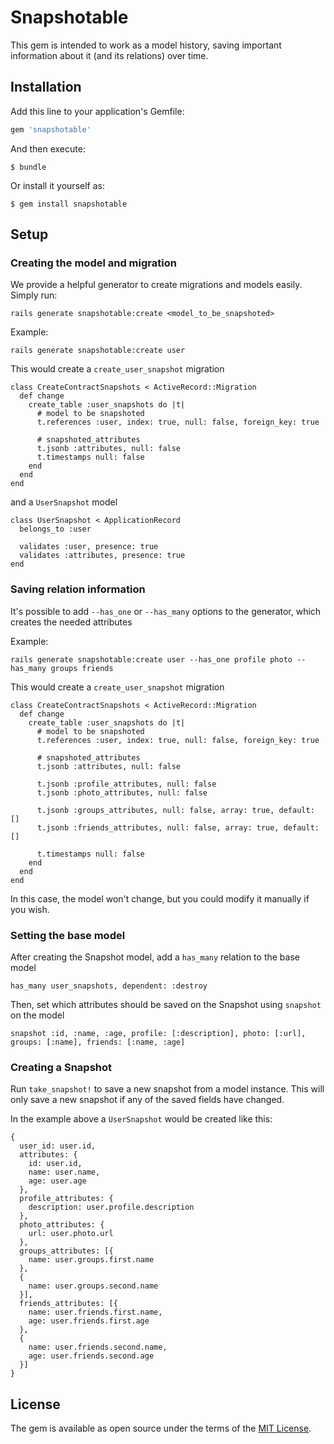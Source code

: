 

# Snapshotable

This gem is intended to work as a model history, saving important information about it (and its relations) over time.

## Installation

Add this line to your application's Gemfile:

```ruby
gem 'snapshotable'
```

And then execute:

    $ bundle

Or install it yourself as:

    $ gem install snapshotable

## Setup

### Creating the model and migration
We provide a helpful generator to create migrations and models easily. Simply run:
```
rails generate snapshotable:create <model_to_be_snapshoted>
```

Example:
```
rails generate snapshotable:create user
```

This would create a `create_user_snapshot` migration
```
class CreateContractSnapshots < ActiveRecord::Migration
  def change
    create_table :user_snapshots do |t|
      # model to be snapshoted
      t.references :user, index: true, null: false, foreign_key: true

      # snapshoted_attributes
      t.jsonb :attributes, null: false
      t.timestamps null: false
    end
  end
end
```

and a `UserSnapshot` model
```
class UserSnapshot < ApplicationRecord
  belongs_to :user

  validates :user, presence: true
  validates :attributes, presence: true
end
```

### Saving relation information

It's possible to add `--has_one` or `--has_many` options to the generator, which creates the needed attributes

Example:
```
rails generate snapshotable:create user --has_one profile photo --has_many groups friends 
```

This would create a `create_user_snapshot` migration
```
class CreateContractSnapshots < ActiveRecord::Migration
  def change
    create_table :user_snapshots do |t|
      # model to be snapshoted
      t.references :user, index: true, null: false, foreign_key: true

      # snapshoted_attributes
      t.jsonb :attributes, null: false
      
      t.jsonb :profile_attributes, null: false
      t.jsonb :photo_attributes, null: false

      t.jsonb :groups_attributes, null: false, array: true, default: []
      t.jsonb :friends_attributes, null: false, array: true, default: []

      t.timestamps null: false
    end
  end
end
```

In this case, the model won't change, but you could modify it manually if you wish.

### Setting the base model

After creating the Snapshot model, add a `has_many` relation to the base model
```
has_many user_snapshots, dependent: :destroy
```
Then, set which attributes should be saved on the Snapshot using `snapshot` on the model
```
snapshot :id, :name, :age, profile: [:description], photo: [:url], groups: [:name], friends: [:name, :age]
```

### Creating a Snapshot

Run `take_snapshot!` to save a new snapshot from a model instance. This will only save a new snapshot if any of the saved fields have changed.

In the example above a `UserSnapshot` would be created like this:
```
{
  user_id: user.id,
  attributes: {
    id: user.id,
    name: user.name,
    age: user.age
  },
  profile_attributes: {
    description: user.profile.description
  },
  photo_attributes: {
    url: user.photo.url
  },
  groups_attributes: [{
    name: user.groups.first.name
  },
  {
    name: user.groups.second.name
  }],
  friends_attributes: [{
    name: user.friends.first.name,
    age: user.friends.first.age
  },
  {
    name: user.friends.second.name,
    age: user.friends.second.age
  }]
}
```

## License

The gem is available as open source under the terms of the [MIT License](https://opensource.org/licenses/MIT).